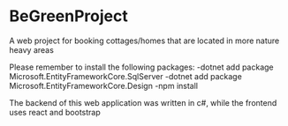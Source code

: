 # BeGreenProject
A web project for booking cottages/homes that are located in more nature heavy areas

Please remember to install the following packages:
-dotnet add package Microsoft.EntityFrameworkCore.SqlServer
-dotnet add package Microsoft.EntityFrameworkCore.Design
-npm install

The backend of this web application was written in c#, while the frontend uses react and bootstrap

